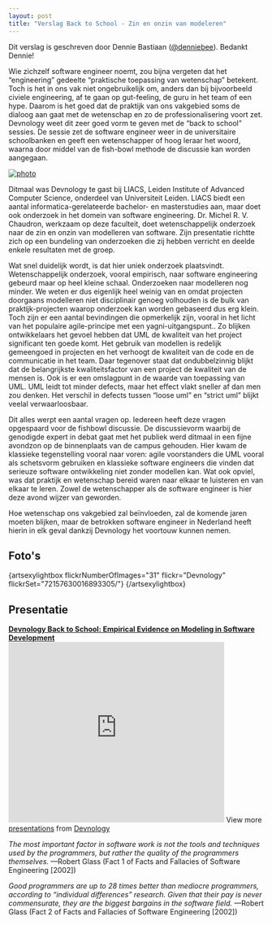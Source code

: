 ```yaml
---
layout: post
title: "Verslag Back to School - Zin en onzin van modeleren"
---
```


Dit verslag is geschreven door Dennie Bastiaan ([@denniebee](http://twitter.com/denniebee)). Bedankt Dennie!

Wie zichzelf software engineer noemt, zou bijna vergeten dat het &ldquo;engineering&rdquo; gedeelte &ldquo;praktische toepassing van wetenschap&rdquo; betekent. Toch is het in ons vak niet ongebruikelijk om, anders dan bij bijvoorbeeld civiele engineering, af te gaan op gut-feeling, de guru in het team of een hype. Daarom is het goed dat de praktijk van ons vakgebied soms de dialoog aan gaat met de wetenschap en zo de professionalisering voort zet. Devnology weet dit zeer goed vorm te geven met de &ldquo;back to school&rdquo; sessies. De sessie zet de software engineer weer in de universitaire schoolbanken en geeft een wetenschapper of hoog leraar het woord, waarna door middel van de fish-bowl methode de discussie kan worden aangegaan.

[![photo](http://farm8.staticflickr.com/7073/7166161099_5981cdd5dc.jpg)](http://www.flickr.com/photos/devnology/7166161099/ "photo by Devnology, on Flickr")

Ditmaal was Devnology te gast bij LIACS, Leiden Institute of Advanced Computer Science, onderdeel van Universiteit Leiden. LIACS biedt een aantal informatica-gerelateerde bachelor- en masterstudies aan, maar doet ook onderzoek in het domein van software engineering. Dr. Michel R. V. Chaudron, werkzaam op deze faculteit, doet wetenschappelijk onderzoek naar de zin en onzin van modelleren van software. Zijn presentatie richtte zich op een bundeling van onderzoeken die zij hebben verricht en deelde enkele resultaten met de groep.

Wat snel duidelijk wordt, is dat hier uniek onderzoek plaatsvindt. Wetenschappelijk onderzoek, vooral empirisch, naar software engineering gebeurd maar op heel kleine schaal. Onderzoeken naar modelleren nog minder. We weten er dus eigenlijk heel weinig van en omdat projecten doorgaans modelleren niet disciplinair genoeg volhouden is de bulk van praktijk-projecten waarop onderzoek kan worden gebaseerd dus erg klein. Toch zijn er een aantal bevindingen die opmerkelijk zijn, vooral in het licht van het populaire agile-principe met een yagni-uitgangspunt.. Zo blijken ontwikkelaars het gevoel hebben dat UML de kwaliteit van het project significant ten goede komt. Het gebruik van modellen is redelijk gemeengoed in projecten en het verhoogt de kwaliteit van de code en de communicatie in het team. Daar tegenover staat dat ondubbelzinnig blijkt dat de belangrijkste kwaliteitsfactor van een project de kwaliteit van de mensen is. Ook is er een omslagpunt in de waarde van toepassing van UML. UML leidt tot minder defects, maar het effect vlakt sneller af dan men zou denken. Het verschil in defects tussen &ldquo;loose uml&rdquo; en &ldquo;strict uml&rdquo; blijkt veelal verwaarloosbaar.

Dit alles werpt een aantal vragen op. Iedereen heeft deze vragen opgespaard voor de fishbowl discussie. De discussievorm waarbij de genodigde expert in debat gaat met het publiek werd ditmaal in een fijne avondzon op de binnenplaats van de campus gehouden. Hier kwam de klassieke tegenstelling vooral naar voren: agile voorstanders die UML vooral als schetsvorm gebruiken en klassieke software engineers die vinden dat serieuze software ontwikkeling niet zonder modellen kan. Wat ook opviel, was dat praktijk en wetenschap bereid waren naar elkaar te luisteren en van elkaar te leren. Zowel de wetenschapper als de software engineer is hier deze avond wijzer van geworden.

Hoe wetenschap ons vakgebied zal be&iuml;nvloeden, zal de komende jaren moeten blijken, maar de betrokken software engineer in Nederland heeft hierin in elk geval dankzij Devnology het voortouw kunnen nemen.

## Foto's

{artsexylightbox flickrNumberOfImages="31" flickr="Devnology" flickrSet="72157630016893305/"} {/artsexylightbox}

## Presentatie

**[Devnology Back to School: Empirical Evidence on Modeling in Software Development](http://www.slideshare.net/devnology/devnology-back-to-school-empirical-evidence-on-modeling-in-software-development "Devnology Back to School: Empirical Evidence on Modeling in Software Development")** <iframe src="http://www.slideshare.net/slideshow/embed_code/13298676" width="425" height="355" frameborder="0" marginwidth="0" marginheight="0" scrolling="no" allowfullscreen="allowfullscreen"></iframe>
View more [presentations](http://www.slideshare.net/) from [Devnology](http://www.slideshare.net/devnology)


_The most important factor in software work is not the tools and techniques used by the programmers, but rather the quality of the programmers themselves._
 &mdash;Robert Glass (Fact 1 of Facts and Fallacies of Software Engineering [2002])

_Good programmers are up to 28 times better than mediocre programmers, according to &ldquo;individual differences&rdquo; research. Given that their pay is never commensurate, they are the biggest bargains in the software field._
 &mdash;Robert Glass (Fact 2 of Facts and Fallacies of Software Engineering [2002])

